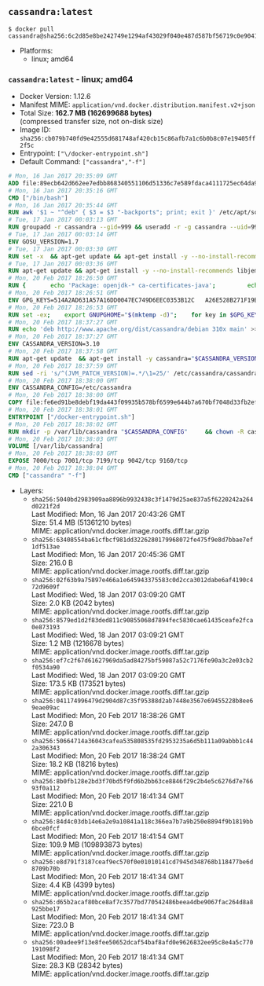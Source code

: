 ## `cassandra:latest`

```console
$ docker pull cassandra@sha256:6c2d85e8be242749e1294af43029f040e487d587bf56719c0e904188f74db1ab
```

-	Platforms:
	-	linux; amd64

### `cassandra:latest` - linux; amd64

-	Docker Version: 1.12.6
-	Manifest MIME: `application/vnd.docker.distribution.manifest.v2+json`
-	Total Size: **162.7 MB (162699688 bytes)**  
	(compressed transfer size, not on-disk size)
-	Image ID: `sha256:cb079b740fd9e42555d681748af420cb15c86afb7a1c6b0b8c07e19405ff2f5c`
-	Entrypoint: `["\/docker-entrypoint.sh"]`
-	Default Command: `["cassandra","-f"]`

```dockerfile
# Mon, 16 Jan 2017 20:35:09 GMT
ADD file:89ecb642d662ee7edbb868340551106d51336c7e589fdaca4111725ec64da957 in / 
# Mon, 16 Jan 2017 20:35:16 GMT
CMD ["/bin/bash"]
# Mon, 16 Jan 2017 20:35:44 GMT
RUN awk '$1 ~ "^deb" { $3 = $3 "-backports"; print; exit }' /etc/apt/sources.list > /etc/apt/sources.list.d/backports.list
# Tue, 17 Jan 2017 00:03:13 GMT
RUN groupadd -r cassandra --gid=999 && useradd -r -g cassandra --uid=999 cassandra
# Tue, 17 Jan 2017 00:03:14 GMT
ENV GOSU_VERSION=1.7
# Tue, 17 Jan 2017 00:03:30 GMT
RUN set -x 	&& apt-get update && apt-get install -y --no-install-recommends ca-certificates wget && rm -rf /var/lib/apt/lists/* 	&& wget -O /usr/local/bin/gosu "https://github.com/tianon/gosu/releases/download/$GOSU_VERSION/gosu-$(dpkg --print-architecture)" 	&& wget -O /usr/local/bin/gosu.asc "https://github.com/tianon/gosu/releases/download/$GOSU_VERSION/gosu-$(dpkg --print-architecture).asc" 	&& export GNUPGHOME="$(mktemp -d)" 	&& gpg --keyserver ha.pool.sks-keyservers.net --recv-keys B42F6819007F00F88E364FD4036A9C25BF357DD4 	&& gpg --batch --verify /usr/local/bin/gosu.asc /usr/local/bin/gosu 	&& rm -r "$GNUPGHOME" /usr/local/bin/gosu.asc 	&& chmod +x /usr/local/bin/gosu 	&& gosu nobody true 	&& apt-get purge -y --auto-remove ca-certificates wget
# Tue, 17 Jan 2017 00:03:36 GMT
RUN apt-get update && apt-get install -y --no-install-recommends libjemalloc1 && rm -rf /var/lib/apt/lists/*
# Mon, 20 Feb 2017 18:26:50 GMT
RUN { 		echo 'Package: openjdk-* ca-certificates-java'; 		echo 'Pin: release n=*-backports'; 		echo 'Pin-Priority: 990'; 	} > /etc/apt/preferences.d/java-backports
# Mon, 20 Feb 2017 18:26:51 GMT
ENV GPG_KEYS=514A2AD631A57A16DD0047EC749D6EEC0353B12C 	A26E528B271F19B9E5D8E19EA278B781FE4B2BDA
# Mon, 20 Feb 2017 18:26:53 GMT
RUN set -ex; 	export GNUPGHOME="$(mktemp -d)"; 	for key in $GPG_KEYS; do 		gpg --keyserver ha.pool.sks-keyservers.net --recv-keys "$key"; 	done; 	gpg --export $GPG_KEYS > /etc/apt/trusted.gpg.d/cassandra.gpg; 	rm -r "$GNUPGHOME"; 	apt-key list
# Mon, 20 Feb 2017 18:37:27 GMT
RUN echo 'deb http://www.apache.org/dist/cassandra/debian 310x main' >> /etc/apt/sources.list.d/cassandra.list
# Mon, 20 Feb 2017 18:37:27 GMT
ENV CASSANDRA_VERSION=3.10
# Mon, 20 Feb 2017 18:37:58 GMT
RUN apt-get update 	&& apt-get install -y cassandra="$CASSANDRA_VERSION" 	&& rm -rf /var/lib/apt/lists/*
# Mon, 20 Feb 2017 18:37:59 GMT
RUN sed -ri 's/^(JVM_PATCH_VERSION)=.*/\1=25/' /etc/cassandra/cassandra-env.sh
# Mon, 20 Feb 2017 18:38:00 GMT
ENV CASSANDRA_CONFIG=/etc/cassandra
# Mon, 20 Feb 2017 18:38:00 GMT
COPY file:fe6ed91be8debf19da443f09935b578bf6599e644b7a670bf7048d33fb2efa9e in /docker-entrypoint.sh 
# Mon, 20 Feb 2017 18:38:01 GMT
ENTRYPOINT ["/docker-entrypoint.sh"]
# Mon, 20 Feb 2017 18:38:02 GMT
RUN mkdir -p /var/lib/cassandra "$CASSANDRA_CONFIG" 	&& chown -R cassandra:cassandra /var/lib/cassandra "$CASSANDRA_CONFIG" 	&& chmod 777 /var/lib/cassandra "$CASSANDRA_CONFIG"
# Mon, 20 Feb 2017 18:38:03 GMT
VOLUME [/var/lib/cassandra]
# Mon, 20 Feb 2017 18:38:03 GMT
EXPOSE 7000/tcp 7001/tcp 7199/tcp 9042/tcp 9160/tcp
# Mon, 20 Feb 2017 18:38:04 GMT
CMD ["cassandra" "-f"]
```

-	Layers:
	-	`sha256:5040bd2983909aa8896b9932438c3f1479d25ae837a5f6220242a264d0221f2d`  
		Last Modified: Mon, 16 Jan 2017 20:43:26 GMT  
		Size: 51.4 MB (51361210 bytes)  
		MIME: application/vnd.docker.image.rootfs.diff.tar.gzip
	-	`sha256:63408554ba61cfbcf981dd3226280179968072fe475f9e8d7bbae7ef1df513ae`  
		Last Modified: Mon, 16 Jan 2017 20:45:36 GMT  
		Size: 216.0 B  
		MIME: application/vnd.docker.image.rootfs.diff.tar.gzip
	-	`sha256:02f63b9a75897e466a1e645943375583c0d2cca3012dabe6af4190c472d9609f`  
		Last Modified: Wed, 18 Jan 2017 03:09:20 GMT  
		Size: 2.0 KB (2042 bytes)  
		MIME: application/vnd.docker.image.rootfs.diff.tar.gzip
	-	`sha256:8579ed1d2f83ded811c90855068d7894fec5830cae61435ceafe2fca0e873193`  
		Last Modified: Wed, 18 Jan 2017 03:09:21 GMT  
		Size: 1.2 MB (1216678 bytes)  
		MIME: application/vnd.docker.image.rootfs.diff.tar.gzip
	-	`sha256:ef7c2f67d61627969da5ad84275bf59087a52c7176fe90a3c2e03cb2f0534a90`  
		Last Modified: Wed, 18 Jan 2017 03:09:20 GMT  
		Size: 173.5 KB (173521 bytes)  
		MIME: application/vnd.docker.image.rootfs.diff.tar.gzip
	-	`sha256:041174996479d2904d87c35f95388d2ab7448e3567e69455228b8ee69eae09ac`  
		Last Modified: Mon, 20 Feb 2017 18:38:26 GMT  
		Size: 247.0 B  
		MIME: application/vnd.docker.image.rootfs.diff.tar.gzip
	-	`sha256:50664714a36043cafea535808535fd2953235a6d5b111a09abbb1c442a306343`  
		Last Modified: Mon, 20 Feb 2017 18:38:24 GMT  
		Size: 18.2 KB (18216 bytes)  
		MIME: application/vnd.docker.image.rootfs.diff.tar.gzip
	-	`sha256:8b0fb128e2bd3f70bd5f9fd6b2bb63ce8846f29c2b4e5c6276d7e76693f0a112`  
		Last Modified: Mon, 20 Feb 2017 18:41:34 GMT  
		Size: 221.0 B  
		MIME: application/vnd.docker.image.rootfs.diff.tar.gzip
	-	`sha256:84d4c03db14e6a2e9a10841a118c366ea7b7a9b250e8894f9b1819bb6bce0fcf`  
		Last Modified: Mon, 20 Feb 2017 18:41:54 GMT  
		Size: 109.9 MB (109893873 bytes)  
		MIME: application/vnd.docker.image.rootfs.diff.tar.gzip
	-	`sha256:e8d791f3187ceaf9ec570f0e01010141cd7945d348768b118477be6d8709b70b`  
		Last Modified: Mon, 20 Feb 2017 18:41:34 GMT  
		Size: 4.4 KB (4399 bytes)  
		MIME: application/vnd.docker.image.rootfs.diff.tar.gzip
	-	`sha256:d65b2acaf80bce8af7c3577bd770542486beea4dbe9067fac264d8a8925bbe17`  
		Last Modified: Mon, 20 Feb 2017 18:41:34 GMT  
		Size: 723.0 B  
		MIME: application/vnd.docker.image.rootfs.diff.tar.gzip
	-	`sha256:00adee9f13e8fee50652dcaf54baf8afd0e9626832ee95c8e4a5c770191098f2`  
		Last Modified: Mon, 20 Feb 2017 18:41:34 GMT  
		Size: 28.3 KB (28342 bytes)  
		MIME: application/vnd.docker.image.rootfs.diff.tar.gzip
